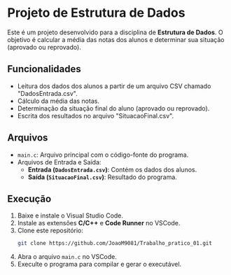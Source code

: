 # Projeto de Estrutura de Dados

Este é um projeto desenvolvido para a disciplina de **Estrutura de Dados**. O objetivo é calcular a média das notas dos alunos e determinar sua situação (aprovado ou reprovado).

## Funcionalidades
- Leitura dos dados dos alunos a partir de um arquivo CSV chamado "DadosEntrada.csv".
- Cálculo da média das notas.
- Determinação da situação final do aluno (aprovado ou reprovado).
- Escrita dos resultados no arquivo "SituacaoFinal.csv".

## Arquivos
- `main.c`: Arquivo principal com o código-fonte do programa.
- Arquivos de Entrada e Saída:
    - **Entrada (`DadosEntrada.csv`)**: Contém os dados dos alunos.
    - **Saída (`SituacaoFinal.csv`)**: Resultado do programa.

## Execução
1. Baixe e instale o Visual Studio Code.
2. Instale as extensões **C/C++** e **Code Runner** no VSCode.
4. Clone este repositório:
    ```bash
    git clone https://github.com/JoaoM9081/Trabalho_pratico_01.git
    ```
5. Abra o arquivo `main.c` no VSCode.
6. Execulte o programa para compilar e gerar o executável.
